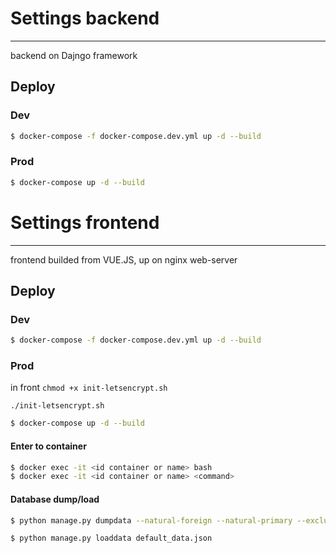 # Settings backend
------------------
backend on Dajngo framework
## Deploy
### Dev
```sh
$ docker-compose -f docker-compose.dev.yml up -d --build
```
### Prod
```sh
$ docker-compose up -d --build
```

# Settings frontend
----------
frontend builded from VUE.JS, up on nginx web-server
## Deploy
### Dev

```sh
$ docker-compose -f docker-compose.dev.yml up -d --build
```

### Prod
in front
`chmod +x init-letsencrypt.sh`

`./init-letsencrypt.sh`




```sh
$ docker-compose up -d --build
```
#### Enter to container
```sh
$ docker exec -it <id container or name> bash
$ docker exec -it <id container or name> <command>
```
#### Database dump/load
```sh
$ python manage.py dumpdata --natural-foreign --natural-primary --exclude=contenttypes --exclude=auth.Permission --exclude=admin.logentry --exclude=sessions.session --indent 4 > default_data.json

$ python manage.py loaddata default_data.json
```

